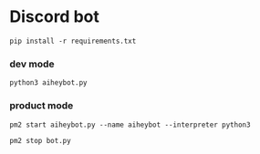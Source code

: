 
# Discord bot

```
pip install -r requirements.txt
```
### dev mode
```
python3 aiheybot.py
```
### product mode
```
pm2 start aiheybot.py --name aiheybot --interpreter python3
```
```
pm2 stop bot.py
```

